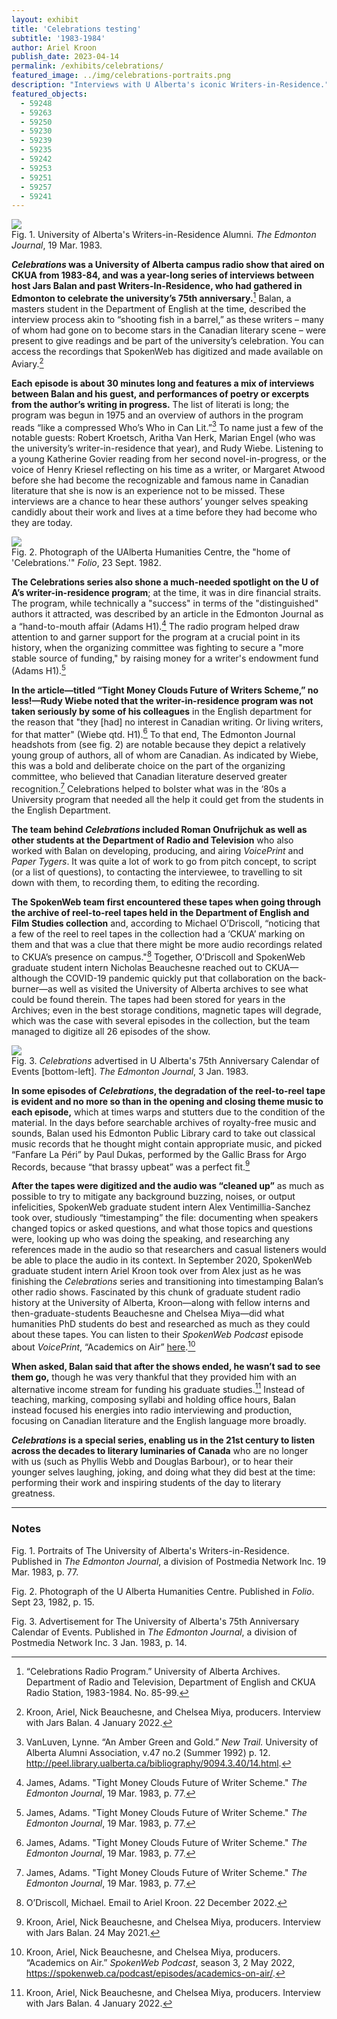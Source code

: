 ```yaml
---
layout: exhibit
title: 'Celebrations testing'
subtitle: '1983-1984'
author: Ariel Kroon
publish_date: 2023-04-14
permalink: /exhibits/celebrations/
featured_image: ../img/celebrations-portraits.png
description: "Interviews with U Alberta's iconic Writers-in-Residence."
featured_objects:
  - 59248
  - 59263
  - 59250
  - 59230
  - 59239
  - 59235
  - 59242
  - 59253
  - 59251
  - 59257
  - 59241
---
```


<div class = "figure left">
  <img src="{{ '/img/celebrations-portraits.png' | absolute_url }}"/>
  <figcaption>Fig. 1. University of Alberta's Writers-in-Residence Alumni. <i>The Edmonton Journal</i>, 19 Mar. 1983.</figcaption>
</div>

**<i>Celebrations</i> was a University of Alberta campus radio show that aired on CKUA from 1983-84, and was a year-long series of interviews between host Jars Balan and past Writers-In-Residence, who had gathered in Edmonton to celebrate the university’s 75th anniversary.**[^1] Balan, a masters student in the Department of English at the time, described the interview process akin to “shooting fish in a barrel,” as these writers – many of whom had gone on to become stars in the Canadian literary scene – were present to give readings and be part of the university’s celebration. You can access the recordings that SpokenWeb has digitized and made available on Aviary.[^2]

**Each episode is about 30 minutes long and features a mix of interviews between Balan and his guest, and performances of poetry or excerpts from the author’s writing in progress.** The list of literati is long; the program was begun in 1975 and an overview of authors in the program reads “like a compressed Who’s Who in Can Lit.”[^3] To name just a few of the notable guests: Robert Kroetsch, Aritha Van Herk, Marian Engel (who was the university’s writer-in-residence that year), and Rudy Wiebe. Listening to a young Katherine Govier reading from her second novel-in-progress, or the voice of Henry Kriesel reflecting on his time as a writer, or Margaret Atwood before she had become the recognizable and famous name in Canadian literature that she is now is an experience not to be missed. These interviews are a chance to hear these authors’ younger selves speaking candidly about their work and lives at a time before they had become who they are today.

<div class = "figure right">
  <img src="{{ '/img/HumCentre.png' | absolute_url }}"/>
  <figcaption>Fig. 2. Photograph of the UAlberta Humanities Centre, the "home of 'Celebrations.'" <i>Folio</i>, 23 Sept. 1982.</figcaption>
</div>

**The Celebrations series also shone a much-needed spotlight on the U of A’s writer-in-residence program**; at the time, it was in dire financial straits. The program, while  technically  a "success" in terms of the "distinguished" authors it attracted, was described by  an article in the Edmonton Journal as a “hand-to-mouth affair (Adams H1).[^4] The radio program helped draw attention to and garner support for the program at a crucial point in its history, when the organizing committee was fighting to secure a "more stable source of funding," by raising money for a writer's endowment fund (Adams H1).[^5]


**In the article—titled “Tight Money Clouds Future of Writers Scheme,” no less!—Rudy Wiebe noted that the writer-in-residence program was not taken seriously by some of his colleagues** in the English department for the reason that "they [had] no interest in Canadian writing. Or living writers, for that matter" (Wiebe qtd. H1).[^6] To that end, The Edmonton Journal headshots from (see fig. 2) are notable because they depict a relatively young group of authors, all of whom are Canadian. As indicated by Wiebe, this was a bold and deliberate choice on the part of the organizing committee, who believed that Canadian literature deserved greater recognition.[^7] Celebrations helped to bolster what was in the ‘80s a University program that needed all the help it could get from the students in the English Department.


**The team behind <i>Celebrations</i> included Roman Onufrijchuk as well as other students at the Department of Radio and Television** who also worked with Balan on developing, producing, and airing <i>VoicePrint</i> and <i>Paper Tygers</i>. It was quite a lot of work to go from pitch concept, to script (or a list of questions), to contacting the interviewee, to travelling to sit down with them, to recording them, to editing the recording. 

**The SpokenWeb team first encountered these tapes when going through the archive of reel-to-reel tapes held in the Department of English and Film Studies collection** and, according to Michael O’Driscoll, “noticing that a few of the reel to reel tapes in the collection had a ‘CKUA’ marking on them and that was a clue that there might be more audio recordings related to CKUA’s presence on campus."[^8] Together, O’Driscoll and SpokenWeb graduate student intern Nicholas Beauchesne reached out to CKUA—although the COVID-19 pandemic quickly put that collaboration on the back-burner—as well as visited the University of Alberta archives to see what could be found therein. The tapes had been stored for years in the Archives; even in the best storage conditions, magnetic tapes will degrade, which was the case with several episodes in the collection, but the team managed to digitize all 26 episodes of the show. 

<div class = "figure left">
  <img src="{{ '/img/Calendar_EJ.jpeg' | absolute_url }}"/>
  <figcaption>Fig. 3. <i>Celebrations</i> advertised in U Alberta's 75th Anniversary Calendar of Events [bottom-left]. <i>The Edmonton Journal</i>, 3 Jan. 1983.</figcaption>
</div>

**In some episodes of <i>Celebrations</i>, the degradation of the reel-to-reel tape is evident and no more so than in the opening and closing theme music to each episode,** which at times warps and stutters due to the condition of the material. In the days before searchable archives of royalty-free music and sounds, Balan used his Edmonton Public Library card to take out classical music records that he thought might contain appropriate music, and picked “Fanfare La Péri” by Paul Dukas, performed by the Gallic Brass for Argo Records, because “that brassy upbeat” was a perfect fit.[^9]

**After the tapes were digitized and the audio was “cleaned up”** as much as possible to try to mitigate any background buzzing, noises, or output infelicities, SpokenWeb graduate student intern Alex Ventimillia-Sanchez took over, studiously “timestamping” the file: documenting when speakers changed topics or asked questions, and what those topics and questions were, looking up who was doing the speaking, and researching any references made in the audio so that researchers and casual listeners would be able to place the audio in its context. In September 2020, SpokenWeb graduate student intern Ariel Kroon took over from Alex just as he was finishing the <i>Celebrations</i> series and transitioning into timestamping Balan’s other radio shows. Fascinated by this chunk of graduate student radio history at the University of Alberta, Kroon—along with fellow interns and then-graduate-students Beauchesne and Chelsea Miya—did what humanities PhD students do best and researched as much as they could about these tapes. You can listen to their <i>SpokenWeb Podcast</i> episode about <i>VoicePrint</i>, “Academics on Air” [here](https://spokenweb.ca/podcast/episodes/academics-on-air/).[^10]

**When asked, Balan said that after the shows ended, he wasn’t sad to see them go,** though he was very thankful that they provided him with an alternative income stream for funding his graduate studies.[^11] Instead of teaching, marking, composing syllabi and holding office hours, Balan instead focused his energies into radio interviewing and production, focusing on Canadian literature and the English language more broadly.

**<i>Celebrations</i> is a special series, enabling us in the 21st century to listen across the decades to literary luminaries of Canada** who are no longer with us (such as Phyllis Webb and Douglas Barbour), or to hear their younger selves laughing, joking, and doing what they did best at the time: performing their work and inspiring students of the day to literary greatness.

---

### Notes

Fig. 1. Portraits of The University of Alberta's Writers-in-Residence. Published in <i>The Edmonton Journal</i>, a division of Postmedia Network Inc. 19 Mar. 1983, p. 77.

Fig. 2. Photograph of the U Alberta Humanities Centre. Published in <i>Folio</i>. Sept 23, 1982, p. 15.

Fig. 3. Advertisement for The University of Alberta's 75th Anniversary Calendar of Events. Published in <i>The Edmonton Journal</i>, a division of Postmedia Network Inc. 3 Jan. 1983, p. 14.

[^1]: “Celebrations Radio Program.” University of Alberta Archives. Department of Radio and Television, Department of English and CKUA Radio Station, 1983-1984. No. 85-99.

[^2]: Kroon, Ariel, Nick Beauchesne, and Chelsea Miya, producers. Interview with Jars Balan. 4 January 2022.

[^3]: VanLuven, Lynne. “An Amber Green and Gold.” <i>New Trail.</i> University of Alberta Alumni Association, v.47 no.2 (Summer 1992) p. 12. http://peel.library.ualberta.ca/bibliography/9094.3.40/14.html.

[^4]: James, Adams. "Tight Money Clouds Future of Writer Scheme." <i>The Edmonton Journal</i>, 19 Mar. 1983, p. 77.

[^5]: James, Adams. "Tight Money Clouds Future of Writer Scheme." <i>The Edmonton Journal</i>, 19 Mar. 1983, p. 77.

[^6]: James, Adams. "Tight Money Clouds Future of Writer Scheme." <i>The Edmonton Journal</i>, 19 Mar. 1983, p. 77.

[^7]: James, Adams. "Tight Money Clouds Future of Writer Scheme." <i>The Edmonton Journal</i>, 19 Mar. 1983, p. 77.

[^8]: O’Driscoll, Michael. Email to Ariel Kroon. 22 December 2022.

[^9]: Kroon, Ariel, Nick Beauchesne, and Chelsea Miya, producers. Interview with Jars Balan. 24 May 2021.

[^10]: Kroon, Ariel, Nick Beauchesne, and Chelsea Miya, producers. “Academics on Air.” <i>SpokenWeb Podcast</i>, season 3, 2 May 2022, https://spokenweb.ca/podcast/episodes/academics-on-air/.

[^11]: Kroon, Ariel, Nick Beauchesne, and Chelsea Miya, producers. Interview with Jars Balan. 4 January 2022.